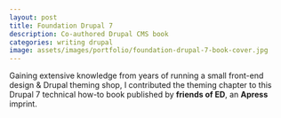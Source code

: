 ```yaml
---
layout: post
title: Foundation Drupal 7
description: Co-authored Drupal CMS book
categories: writing drupal
image: assets/images/portfolio/foundation-drupal-7-book-cover.jpg
---
```


Gaining extensive knowledge from years of running a small front-end design & Drupal theming shop, I contributed the theming chapter to this Drupal 7 technical how-to book published by **friends of ED**, an **Apress** imprint.
